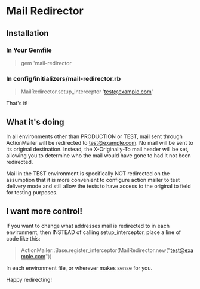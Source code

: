 Mail Redirector
===============

Installation
------------

### In Your Gemfile

> gem 'mail-redirector

### In config/initializers/mail-redirector.rb

> MailRedirector.setup_interceptor 'test@example.com'

That's it!


What it's doing
---------------

In all environments other than PRODUCTION or TEST, mail sent through
ActionMailer will be redirected to test@example.com. No mail will be
sent to its original destination. Instead, the X-Originally-To mail
header will be set, allowing you to determine who the mail would have
gone to had it not been redirected.

Mail in the TEST environment is specifically NOT redirected on the
assumption that it is more convenient to configure action mailer
to test delivery mode and still allow the tests to have access to
the original to field for testing purposes.


I want more control!
--------------------

If you want to change what addresses mail is redirected to in each
environment, then INSTEAD of calling setup_interceptor, place
a line of code like this:

> ActionMailer::Base.register_interceptor(MailRedirector.new("test@example.com"))

In each environment file, or wherever makes sense for you.

Happy redirecting!
